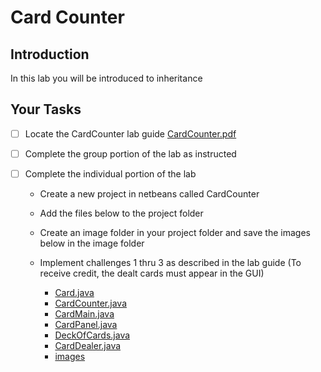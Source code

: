 # Card Counter

## Introduction
In this lab you will be introduced to inheritance

## Your Tasks

- [ ] Locate the CardCounter lab guide [CardCounter.pdf](CardCounter.pdf)

- [ ] Complete the group portion of the lab as instructed

- [ ] Complete the individual portion of the lab

	* Create a new project in netbeans called CardCounter
	* Add the files below to the project folder
	* Create an image folder in your project folder and save the images below in the image folder
	* Implement challenges 1 thru 3 as described in the lab guide (To receive credit, the dealt cards must appear in the GUI)

		- [Card.java](cardcounter/Card.java)
		- [CardCounter.java](cardcounter/CardCounter.java)
		- [CardMain.java](cardcounter/CardMain.java)
		- [CardPanel.java](cardcounter/CardPanel.java)
		- [DeckOfCards.java](cardcounter/DeckOfCards.java) 
		- [CardDealer.java](cardcounter/CardDealer.java)
		- [images](https://github.com/hpluska/APCompSciA/tree/master/labs/CardCounter/images)



